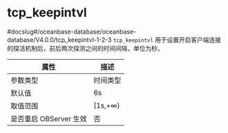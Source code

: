 tcp_keepintvl 
==================================
#docslug#/oceanbase-database/oceanbase-database/V4.0.0/tcp_keepintvl-1-2-3
`tcp_keepintvl` 用于设置开启客户端连接的探活机制后，前后两次探测之间的时间间隔，单位为秒。


|        属性        |    描述    |
|------------------|----------|
| 参数类型             | 时间类型     |
| 默认值              | 6s       |
| 取值范围             | \[1s,+∞) |
| 是否重启 OBServer 生效 | 否        |


